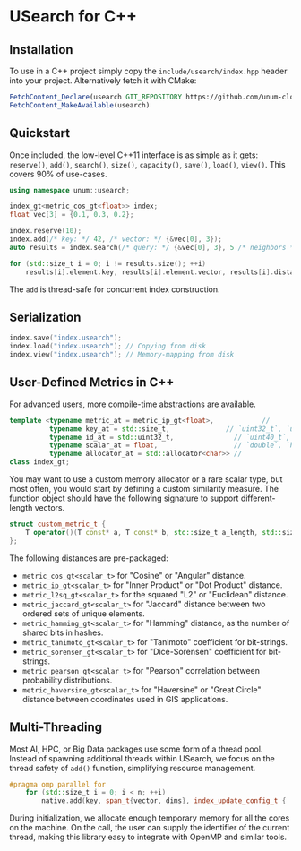 # USearch for C++

## Installation

To use in a C++ project simply copy the `include/usearch/index.hpp` header into your project.
Alternatively fetch it with CMake:

```cmake
FetchContent_Declare(usearch GIT_REPOSITORY https://github.com/unum-cloud/usearch.git)
FetchContent_MakeAvailable(usearch)
```

## Quickstart

Once included, the low-level C++11 interface is as simple as it gets: `reserve()`, `add()`, `search()`, `size()`, `capacity()`, `save()`, `load()`, `view()`.
This covers 90% of use-cases.

```c++
using namespace unum::usearch;

index_gt<metric_cos_gt<float>> index;
float vec[3] = {0.1, 0.3, 0.2};

index.reserve(10);
index.add(/* key: */ 42, /* vector: */ {&vec[0], 3});
auto results = index.search(/* query: */ {&vec[0], 3}, 5 /* neighbors */);

for (std::size_t i = 0; i != results.size(); ++i)
    results[i].element.key, results[i].element.vector, results[i].distance;
```

The `add` is thread-safe for concurrent index construction.

## Serialization

```c++
index.save("index.usearch");
index.load("index.usearch"); // Copying from disk
index.view("index.usearch"); // Memory-mapping from disk
```

## User-Defined Metrics in C++

For advanced users, more compile-time abstractions are available.

```cpp
template <typename metric_at = metric_ip_gt<float>,            //
          typename key_at = std::size_t,              // `uint32_t`, `uuid_t`...
          typename id_at = std::uint32_t,               // `uint40_t`, `uint64_t`...
          typename scalar_at = float,                   // `double`, `half`, `char`...
          typename allocator_at = std::allocator<char>> //
class index_gt;
```

You may want to use a custom memory allocator or a rare scalar type, but most often, you would start by defining a custom similarity measure.
The function object should have the following signature to support different-length vectors.

```cpp
struct custom_metric_t {
    T operator()(T const* a, T const* b, std::size_t a_length, std::size_t b_length) const;
};
```

The following distances are pre-packaged:

- `metric_cos_gt<scalar_t>` for "Cosine" or "Angular" distance.
- `metric_ip_gt<scalar_t>` for "Inner Product" or "Dot Product" distance.
- `metric_l2sq_gt<scalar_t>` for the squared "L2" or "Euclidean" distance.
- `metric_jaccard_gt<scalar_t>` for "Jaccard" distance between two ordered sets of unique elements.
- `metric_hamming_gt<scalar_t>` for "Hamming" distance, as the number of shared bits in hashes.
- `metric_tanimoto_gt<scalar_t>` for "Tanimoto" coefficient for bit-strings.
- `metric_sorensen_gt<scalar_t>` for "Dice-Sorensen" coefficient for bit-strings.
- `metric_pearson_gt<scalar_t>` for "Pearson" correlation between probability distributions.
- `metric_haversine_gt<scalar_t>` for "Haversine" or "Great Circle" distance between coordinates used in GIS applications.

## Multi-Threading

Most AI, HPC, or Big Data packages use some form of a thread pool.
Instead of spawning additional threads within USearch, we focus on the thread safety of `add()` function, simplifying resource management.

```cpp
#pragma omp parallel for
    for (std::size_t i = 0; i < n; ++i)
        native.add(key, span_t{vector, dims}, index_update_config_t { .thread = omp_get_thread_num() });
```

During initialization, we allocate enough temporary memory for all the cores on the machine.
On the call, the user can supply the identifier of the current thread, making this library easy to integrate with OpenMP and similar tools.
